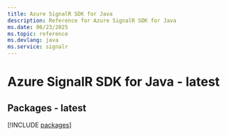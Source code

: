 ```yaml
---
title: Azure SignalR SDK for Java
description: Reference for Azure SignalR SDK for Java
ms.date: 06/23/2025
ms.topic: reference
ms.devlang: java
ms.service: signalr
---
```

# Azure SignalR SDK for Java - latest
## Packages - latest
[!INCLUDE [packages](signalr-index.md)]